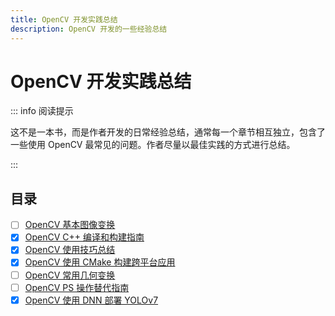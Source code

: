 ```yaml
---
title: OpenCV 开发实践总结
description: OpenCV 开发的一些经验总结
---
```


# OpenCV 开发实践总结

::: info 阅读提示

这不是一本书，而是作者开发的日常经验总结，通常每一个章节相互独立，包含了一些使用 OpenCV 最常见的问题。作者尽量以最佳实践的方式进行总结。

:::

## 目录

- [ ] [OpenCV 基本图像变换](./basic-image-transform/)
- [x] [OpenCV C++ 编译和构建指南](./complie-and-build-guide/)
- [x] [OpenCV 使用技巧总结](./skills-in-use/)
- [x] [OpenCV 使用 CMake 构建跨平台应用](./use-cmake-build-project/)
- [ ] [OpenCV 常用几何变换](./common-geo-transform/)
- [ ] [OpenCV PS 操作替代指南](./ps-operator-alternative-guide/)
- [x] [OpenCV 使用 DNN 部署 YOLOv7](./dnn-deploy-yolov7/)
